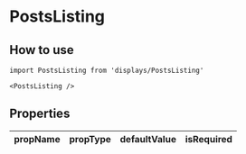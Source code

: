 # PostsListing

## How to use

```
import PostsListing from 'displays/PostsListing'
```

```
<PostsListing />
```

## Properties

| propName | propType | defaultValue | isRequired |
| - | - | - | - |
